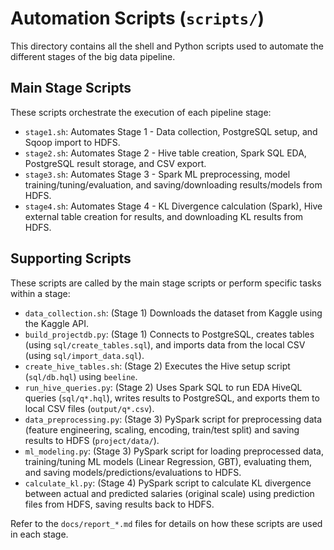 # Automation Scripts (`scripts/`)

This directory contains all the shell and Python scripts used to automate the different stages of the big data pipeline.

## Main Stage Scripts

These scripts orchestrate the execution of each pipeline stage:

*   `stage1.sh`: Automates Stage 1 - Data collection, PostgreSQL setup, and Sqoop import to HDFS.
*   `stage2.sh`: Automates Stage 2 - Hive table creation, Spark SQL EDA, PostgreSQL result storage, and CSV export.
*   `stage3.sh`: Automates Stage 3 - Spark ML preprocessing, model training/tuning/evaluation, and saving/downloading results/models from HDFS.
*   `stage4.sh`: Automates Stage 4 - KL Divergence calculation (Spark), Hive external table creation for results, and downloading KL results from HDFS.

## Supporting Scripts

These scripts are called by the main stage scripts or perform specific tasks within a stage:

*   `data_collection.sh`: (Stage 1) Downloads the dataset from Kaggle using the Kaggle API.
*   `build_projectdb.py`: (Stage 1) Connects to PostgreSQL, creates tables (using `sql/create_tables.sql`), and imports data from the local CSV (using `sql/import_data.sql`).
*   `create_hive_tables.sh`: (Stage 2) Executes the Hive setup script (`sql/db.hql`) using `beeline`.
*   `run_hive_queries.py`: (Stage 2) Uses Spark SQL to run EDA HiveQL queries (`sql/q*.hql`), writes results to PostgreSQL, and exports them to local CSV files (`output/q*.csv`).
*   `data_preprocessing.py`: (Stage 3) PySpark script for preprocessing data (feature engineering, scaling, encoding, train/test split) and saving results to HDFS (`project/data/`).
*   `ml_modeling.py`: (Stage 3) PySpark script for loading preprocessed data, training/tuning ML models (Linear Regression, GBT), evaluating them, and saving models/predictions/evaluations to HDFS.
*   `calculate_kl.py`: (Stage 4) PySpark script to calculate KL divergence between actual and predicted salaries (original scale) using prediction files from HDFS, saving results back to HDFS.

Refer to the `docs/report_*.md` files for details on how these scripts are used in each stage. 